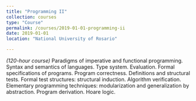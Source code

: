 ```yaml
---
title: "Programming II"
collection: courses
type: "Course"
permalink: /courses/2019-01-01-programming-ii
date: 2019-01-01
location: "National University of Rosario"

---
```


*(120-hour course)* Paradigms of imperative and functional programming. Syntax and semantics of languages. Type system. Evaluation. Formal specifications of programs. Program correctness. Definitions and structural tests. Formal test structures: structural induction. Algorithm verification. Elementary programming techniques: modularization and generalization by abstraction. Program derivation. Hoare logic.
